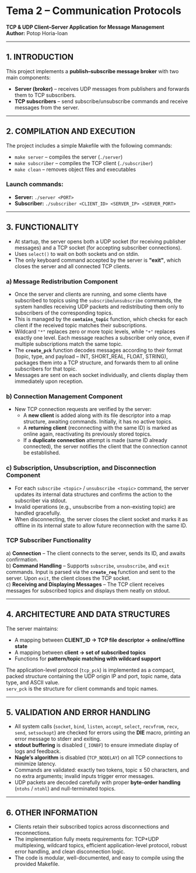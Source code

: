 # Tema 2 – Communication Protocols  
**TCP & UDP Client–Server Application for Message Management**  
**Author:** Potop Horia-Ioan  

---

## 1. INTRODUCTION  
This project implements a **publish–subscribe message broker** with two main components:  
- **Server (broker)** – receives UDP messages from publishers and forwards them to TCP subscribers.  
- **TCP subscribers** – send subscribe/unsubscribe commands and receive messages from the server.  

---

## 2. COMPILATION AND EXECUTION  
The project includes a simple Makefile with the following commands:  
- `make server` – compiles the server (`./server`)  
- `make subscriber` – compiles the TCP client (`./subscriber`)  
- `make clean` – removes object files and executables  

### Launch commands:  
- **Server:** `./server <PORT>`  
- **Subscriber:** `./subscriber <CLIENT_ID> <SERVER_IP> <SERVER_PORT>`  

---

## 3. FUNCTIONALITY  

- At startup, the server opens both a UDP socket (for receiving publisher messages) and a TCP socket (for accepting subscriber connections).  
- Uses `select()` to wait on both sockets and on stdin.  
- The only keyboard command accepted by the server is **"exit"**, which closes the server and all connected TCP clients.  

### a) Message Redistribution Component  
- Once the server and clients are running, and some clients have subscribed to topics using the `subscribe`/`unsubscribe` commands, the system handles receiving UDP packets and redistributing them only to subscribers of the corresponding topics.  
- This is managed by the **`contains_topic`** function, which checks for each client if the received topic matches their subscriptions.  
- Wildcard `"*"` replaces zero or more topic levels, while `"+"` replaces exactly one level. Each message reaches a subscriber only once, even if multiple subscriptions match the same topic.  
- The **`create_pck`** function decodes messages according to their format (topic, type, and payload – INT, SHORT_REAL, FLOAT, STRING), packages them into a TCP structure, and forwards them to all online subscribers for that topic.  
- Messages are sent on each socket individually, and clients display them immediately upon reception.  

### b) Connection Management Component  
- New TCP connection requests are verified by the server:  
  - A **new client** is added along with its file descriptor into a map structure, awaiting commands. Initially, it has no active topics.  
  - A **returning client** (reconnecting with the same ID) is marked as online again, reactivating its previously stored topics.  
  - If a **duplicate connection** attempt is made (same ID already connected), the server notifies the client that the connection cannot be established.  

### c) Subscription, Unsubscription, and Disconnection Component  
- For each `subscribe <topic>` / `unsubscribe <topic>` command, the server updates its internal data structures and confirms the action to the subscriber via stdout.  
- Invalid operations (e.g., unsubscribe from a non-existing topic) are handled gracefully.  
- When disconnecting, the server closes the client socket and marks it as offline in its internal state to allow future reconnection with the same ID.  

### TCP Subscriber Functionality  
a) **Connection** – The client connects to the server, sends its ID, and awaits confirmation.  
b) **Command Handling** – Supports `subscribe`, `unsubscribe`, and `exit` commands. Input is parsed via the **`create_req`** function and sent to the server. Upon `exit`, the client closes the TCP socket.  
c) **Receiving and Displaying Messages** – The TCP client receives messages for subscribed topics and displays them neatly on stdout.  

---

## 4. ARCHITECTURE AND DATA STRUCTURES  
The server maintains:  
- A mapping between **CLIENT_ID → TCP file descriptor → online/offline state**  
- A mapping between **client → set of subscribed topics**  
- Functions for **pattern/topic matching with wildcard support**  

The application-level protocol (`tcp_pck`) is implemented as a compact, packed structure containing the UDP origin IP and port, topic name, data type, and ASCII value.  
`serv_pck` is the structure for client commands and topic names.  

---

## 5. VALIDATION AND ERROR HANDLING  
- All system calls (`socket`, `bind`, `listen`, `accept`, `select`, `recvfrom`, `recv`, `send`, `setsockopt`) are checked for errors using the **DIE** macro, printing an error message to stderr and exiting.  
- **stdout buffering** is disabled (`_IONBF`) to ensure immediate display of logs and feedback.  
- **Nagle’s algorithm** is disabled (`TCP_NODELAY`) on all TCP connections to minimize latency.  
- Commands are validated: exactly two tokens, topic ≤ 50 characters, and no extra arguments; invalid inputs trigger error messages.  
- UDP packets are decoded carefully with proper **byte-order handling** (`ntohs` / `ntohl`) and null-terminated topics.  

---

## 6. OTHER INFORMATION  
- Clients retain their subscribed topics across disconnections and reconnections.  
- The implementation fully meets requirements for: TCP+UDP multiplexing, wildcard topics, efficient application-level protocol, robust error handling, and clean disconnection logic.  
- The code is modular, well-documented, and easy to compile using the provided Makefile.  
